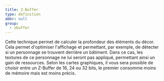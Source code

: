 ```yaml
---
title: Z-Buffer
type: definition
abbr: null
group:
  - zbuffer
---
```

Cette technique permet de calculer la profondeur des éléments du décor. Cela permet d'optimiser l'affichage et permettant, par exemple, de détecter si un personnage se trouvent derrière un bâtiment. Dans ce cas, les textures de ce personnage ne lui seront pas appliqué, permettant ainsi un gain de ressources. Selon les cartes graphiques, il vous sera possible de choisir entre un Z-Buffer de 16, 24 ou 32 bits, le premier consomme moins de mémoire mais est moins précis.
